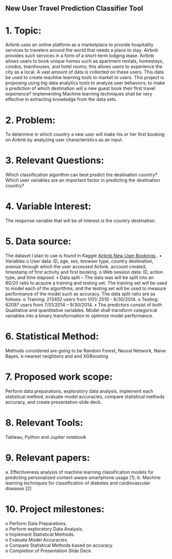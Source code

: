 ## New User Travel Prediction Classifier Tool

# 1.	Topic: 
Airbnb uses an online platform as a marketplace to provide hospitality services to travelers around the world that needs a place to stay. Airbnb provides such services in a form of a short-term lodging lease. Airbnb allows users to book unique homes such as apartment rentals, homestays, condos, townhouses, and hotel rooms; this allows users to experience the city as a local. A vast amount of data is collected on these users. This data be used to create machine learning tools to market to users. This project is proposing using big data analytics tools to analyze user behaviors; to make a prediction of which destination will a new guest book their first travel experience? Implementing Machine learning techniques shall be very effective in extracting knowledge from the data sets.

# 2.	Problem:
To determine in which country a new user will make his or her first booking on Airbnb by analyzing user characteristics as an input.

# 3.	Relevant Questions: 
Which classification algorithm can best predict the destination country? Which user variables are an important factor in predicting the destination country?  

# 4.	Variable Interest:
The response variable that will be of interest is the country destination.

# 5.	Data source: 
The dataset I plan to use is found in Kaggle [Airbnb New User Bookings ](https://www.kaggle.com/c/airbnb-recruiting-new-user-bookings/overview). 
•	Variables
o	User data: ID, age, sex, browser type, country destination, avenue through which the user accessed Airbnb, account created, timestamp of first activity and first booking.
o	Web session data: ID, action type, and time elapsed. 
•	Data split – The data was will be split into an 80/20 ratio to acquire a training and testing set. The training set will be used to model each of the algorithms, and the testing set will be used to measure performance of the model such as accuracy. The data split ratio are as follows:
o	Training: 213452 users from 1/01/ 2010 - 6/30/2014.
o	Testing: 62097 users from 7/01/2014 – 9/30/2014.
•	The predictors consist of both Qualitative and quantitative variables. Model shall transform categorical variables into a binary transformation to optimize model performance.

# 6.	Statistical Method: 
Methods considered are going to be Random Forest, Neural Network, Naive Bayes, k-nearest neighbors and and XGBoosting

# 7.	Proposed work scope: 
Perform data preparations, exploratory data analysis, implement each statistical method, evaluate model accuracies, compare statistical methods accuracy, and create presentation slide deck.

# 8.	Relevant Tools: 
Tableau, Python and Jupiter notebook 

# 9.	Relevant papers: 
a.	Effectiveness analysis of machine learning classification models for predicting personalized context-aware smartphone usage [1].
b.	Machine learning techniques for classification of diabetes and cardiovascular diseases [2]

# 10.	Project milestones:
o	Perform Data Preparations.  
o	Perform exploratory Data Analysis.  
o	Implement Statistical Methods.  
o	Evaluate Model Accuracies.  
o	Compare Statistical Methods based on accuracy.  
o	Completion of Presentation Slide Deck.  

